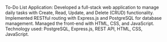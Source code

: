 To-Do List Application: Developed a full-stack web application to manage daily tasks with Create, Read, Update, and Delete (CRUD) functionality. Implemented RESTful routing with Express.js and PostgreSQL for database management. Managed the front-end with HTML, CSS, and JavaScript. 
Technology used: PostgreSQL, Express.js, REST API, HTML, CSS, JavaScript.
